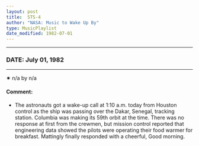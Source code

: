 ```yaml
---
layout: post
title:  STS-4
author: "NASA: Music to Wake Up By"
type: MusicPlaylist
date_modified: 1982-07-01
---
```


----
### DATE: July 01, 1982
----
✷ n/a by n/a

#### Comment:
* The astronauts got a wake-up call at 1:10 a.m. today from Houston control as the ship was passing over the Dakar, Senegal, tracking station. Columbia was making its 59th orbit at the time. There was no response at first from the crewmen, but mission control reported that engineering data showed the pilots were operating their food warmer for breakfast. Mattingly finally responded with a cheerful, Good morning.
